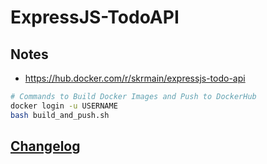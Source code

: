 # ExpressJS-TodoAPI

## Notes

- https://hub.docker.com/r/skrmain/expressjs-todo-api

```sh
# Commands to Build Docker Images and Push to DockerHub
docker login -u USERNAME
bash build_and_push.sh
```

## [Changelog](./changelog.md)
